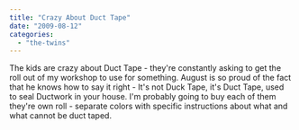 ```yaml
---
title: "Crazy About Duct Tape"
date: "2009-08-12"
categories: 
  - "the-twins"
---
```


The kids are crazy about Duct Tape - they're constantly asking to get the roll out of my workshop to use for something. August is so proud of the fact that he knows how to say it right - It's not Duck Tape, it's Duct Tape, used to seal Ductwork in your house. I'm probably going to buy each of them they're own roll - separate colors with specific instructions about what and what cannot be duct taped.
